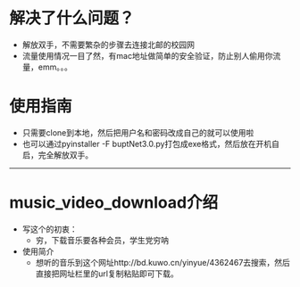 # 解决了什么问题？
- 解放双手，不需要繁杂的步骤去连接北邮的校园网
- 流量使用情况一目了然，有mac地址做简单的安全验证，防止别人偷用你流量，emm。。。


# 使用指南
- 只需要clone到本地，然后把用户名和密码改成自己的就可以使用啦
- 也可以通过pyinstaller -F buptNet3.0.py打包成exe格式，然后放在开机自启，完全解放双手。
---
# music_video_download介绍
- 写这个的初衷：
  - 穷，下载音乐要各种会员，学生党穷呐
- 使用简介
  - 想听的音乐到这个网址http://bd.kuwo.cn/yinyue/4362467去搜索，然后直接把网址栏里的url复制粘贴即可下载。

